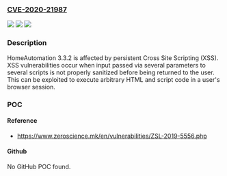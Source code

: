 ### [CVE-2020-21987](https://cve.mitre.org/cgi-bin/cvename.cgi?name=CVE-2020-21987)
![](https://img.shields.io/static/v1?label=Product&message=n%2Fa&color=blue)
![](https://img.shields.io/static/v1?label=Version&message=n%2Fa&color=blue)
![](https://img.shields.io/static/v1?label=Vulnerability&message=n%2Fa&color=brighgreen)

### Description

HomeAutomation 3.3.2 is affected by persistent Cross Site Scripting (XSS). XSS vulnerabilities occur when input passed via several parameters to several scripts is not properly sanitized before being returned to the user. This can be exploited to execute arbitrary HTML and script code in a user's browser session.

### POC

#### Reference
- https://www.zeroscience.mk/en/vulnerabilities/ZSL-2019-5556.php

#### Github
No GitHub POC found.

